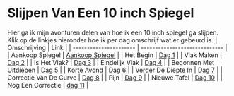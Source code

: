 # Slijpen Van Een 10 inch Spiegel

Hier ga ik mijn avonturen delen van hoe ik een 10 inch spiegel ga slijpen. Klik op de linkjes hieronder hoe ik per dag omschrijf wat er gebeurd is.
| Omschrijving           | Link                          |
| ---------------------- | ----------------------------- |
| Aankoop Spiegel        | [Aankoop Spiegel](aankoop.md) |
| Het Begin              | [Dag 1](./dag1/)              |
| Vlak Maken             | [Dag 2](./dag2/)              |
| Is Het Vlak?           | [Dag 3](./dag3/)              |
| Eindelijk Vlak         | [Dag 4](./dag4/)              |
| Begonnen Met Uitdiepen | [Dag 5](./dag5/)              |
| Korte Avond            | [Dag 6](./dag6/)              |
| Verder De Diepte In    | [Dag 7](./dag7/)              |
| Correctie Van De Curve | [Dag 8](./dag8/)              |
| Pijn                   | [Dag 9](./dag9/)              |
| Nieuwe Tafel           | [Dag 10](./dag10/)            |
| Nog Een Correctie      | [dag 11](./dag11/)            |
